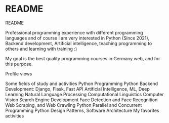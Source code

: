 # README
README

Professional programming experience with different programming languages ​​and of course I am very interested in Python (Since 2021), Backend development, Artificial intelligence, teaching programming to others and learning with training :)

My goal is the best quality programming courses in Germany web, and for this purpose.

Profile views

Some fields of study and activities
Python Programming
Python Backend Development: Django, Flask, Fast API
Artificial Intelligence, ML, Deep Learning
Natural Language Processing
Computational Linguistics
Computer Vision
Search Engine Development
Face Detection and Face Recognition
Web Scraping, and Web Crawling
Python Parallel and Concurrent Programming
Python Design Patterns, Software Architecture
My favorites activities
